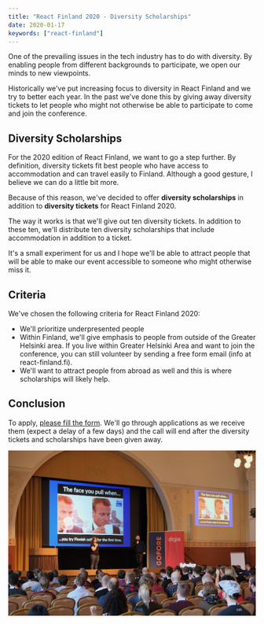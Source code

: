 ```yaml
---
title: "React Finland 2020 - Diversity Scholarships"
date: 2020-01-17
keywords: ["react-finland"]
---
```


One of the prevailing issues in the tech industry has to do with diversity. By enabling people from different backgrounds to participate, we open our minds to new viewpoints.

Historically we've put increasing focus to diversity in React Finland and we try to better each year. In the past we've done this by giving away diversity tickets to let people who might not otherwise be able to participate to come and join the conference.

## Diversity Scholarships

For the 2020 edition of React Finland, we want to go a step further. By definition, diversity tickets fit best people who have access to accommodation and can travel easily to Finland. Although a good gesture, I believe we can do a little bit more.

Because of this reason, we've decided to offer **diversity scholarships** in addition to **diversity tickets** for React Finland 2020.

The way it works is that we'll give out ten diversity tickets. In addition to these ten, we'll distribute ten diversity scholarships that include accommodation in addition to a ticket.

It's a small experiment for us and I hope we'll be able to attract people that will be able to make our event accessible to someone who might otherwise miss it.

## Criteria

We've chosen the following criteria for React Finland 2020:

- We'll prioritize underpresented people
- Within Finland, we'll give emphasis to people from outside of the Greater Helsinki area. If you live within Greater Helsinki Area and want to join the conference, you can still volunteer by sending a free form email (info at react-finland.fi).
- We'll want to attract people from abroad as well and this is where scholarships will likely help.

## Conclusion

To apply, [please fill the form](https://forms.gle/x9TeyodW1kmYfpEG6). We'll go through applications as we receive them (expect a delay of a few days) and the call will end after the diversity tickets and scholarships have been given away.

![Coffee at React Finland 2019](assets/img/coffee.jpg)
